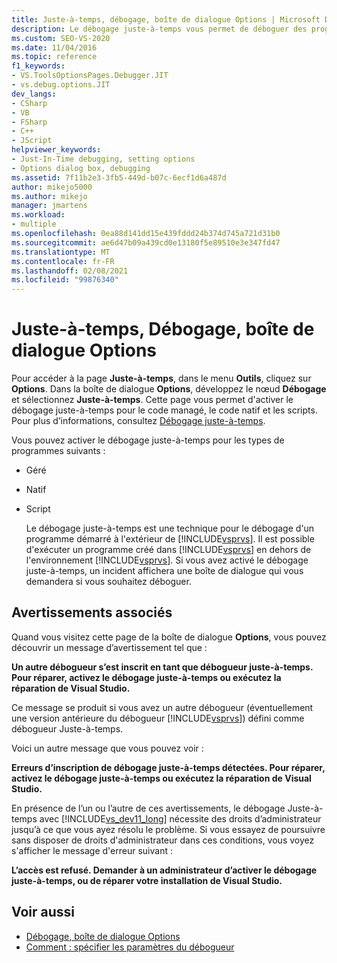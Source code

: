 ```yaml
---
title: Juste-à-temps, débogage, boîte de dialogue Options | Microsoft Docs
description: Le débogage juste-à-temps vous permet de déboguer des programmes qui démarrent en dehors de Visual Studio. Découvrez comment activer le débogage juste-à-temps pour différents types de programmes.
ms.custom: SEO-VS-2020
ms.date: 11/04/2016
ms.topic: reference
f1_keywords:
- VS.ToolsOptionsPages.Debugger.JIT
- vs.debug.options.JIT
dev_langs:
- CSharp
- VB
- FSharp
- C++
- JScript
helpviewer_keywords:
- Just-In-Time debugging, setting options
- Options dialog box, debugging
ms.assetid: 7f11b2e3-3fb5-449d-b07c-6ecf1d6a487d
author: mikejo5000
ms.author: mikejo
manager: jmartens
ms.workload:
- multiple
ms.openlocfilehash: 0ea88d141dd15e439fddd24b374d745a721d31b0
ms.sourcegitcommit: ae6d47b09a439cd0e13180f5e89510e3e347fd47
ms.translationtype: MT
ms.contentlocale: fr-FR
ms.lasthandoff: 02/08/2021
ms.locfileid: "99876340"
---
```

# <a name="just-in-time-debugging-options-dialog-box"></a>Juste-à-temps, Débogage, boîte de dialogue Options
Pour accéder à la page **Juste-à-temps**, dans le menu **Outils**, cliquez sur **Options**. Dans la boîte de dialogue **Options**, développez le nœud **Débogage** et sélectionnez **Juste-à-temps**. Cette page vous permet d'activer le débogage juste-à-temps pour le code managé, le code natif et les scripts. Pour plus d’informations, consultez [Débogage juste-à-temps](../debugger/just-in-time-debugging-in-visual-studio.md).

 Vous pouvez activer le débogage juste-à-temps pour les types de programmes suivants :

- Géré

- Natif

- Script

  Le débogage juste-à-temps est une technique pour le débogage d'un programme démarré à l'extérieur de [!INCLUDE[vsprvs](../code-quality/includes/vsprvs_md.md)]. Il est possible d'exécuter un programme créé dans [!INCLUDE[vsprvs](../code-quality/includes/vsprvs_md.md)] en dehors de l'environnement [!INCLUDE[vsprvs](../code-quality/includes/vsprvs_md.md)]. Si vous avez activé le débogage juste-à-temps, un incident affichera une boîte de dialogue qui vous demandera si vous souhaitez déboguer.

## <a name="associated-warnings"></a>Avertissements associés
 Quand vous visitez cette page de la boîte de dialogue **Options**, vous pouvez découvrir un message d’avertissement tel que :

 **Un autre débogueur s’est inscrit en tant que débogueur juste-à-temps. Pour réparer, activez le débogage juste-à-temps ou exécutez la réparation de Visual Studio.**

 Ce message se produit si vous avez un autre débogueur (éventuellement une version antérieure du débogueur [!INCLUDE[vsprvs](../code-quality/includes/vsprvs_md.md)]) défini comme débogueur Juste-à-temps.

 Voici un autre message que vous pouvez voir :

 **Erreurs d’inscription de débogage juste-à-temps détectées. Pour réparer, activez le débogage juste-à-temps ou exécutez la réparation de Visual Studio.**

 En présence de l’un ou l’autre de ces avertissements, le débogage Juste-à-temps avec [!INCLUDE[vs_dev11_long](../data-tools/includes/vs_dev11_long_md.md)] nécessite des droits d’administrateur jusqu’à ce que vous ayez résolu le problème. Si vous essayez de poursuivre sans disposer de droits d'administrateur dans ces conditions, vous voyez s'afficher le message d'erreur suivant :

 **L’accès est refusé. Demander à un administrateur d’activer le débogage juste-à-temps, ou de réparer votre installation de Visual Studio.**

## <a name="see-also"></a>Voir aussi
- [Débogage, boîte de dialogue Options](../debugger/debugging-options-dialog-box.md)
- [Comment : spécifier les paramètres du débogueur](../debugger/how-to-specify-debugger-settings.md)
